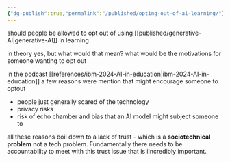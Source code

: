 ```yaml
---
{"dg-publish":true,"permalink":"/published/opting-out-of-ai-learning/"}
---
```


should people be allowed to opt out of using [[published/generative-AI\|generative-AI]] in learning

in theory yes, but what would that mean?
what would be the motivations for someone wanting to opt out 

in the podcast [[references/ibm-2024-AI-in-education\|ibm-2024-AI-in-education]] a few reasons were mention that might encourage someone to optout
- people just generally scared of the technology 
- privacy risks 
- risk of echo chamber and bias that an AI model might subject someone to 

all these reasons boil down to a lack of trust - which is a **sociotechnical problem** not a tech problem. Fundamentally there needs to be accountability to meet with this trust issue that is iincredibly important.

